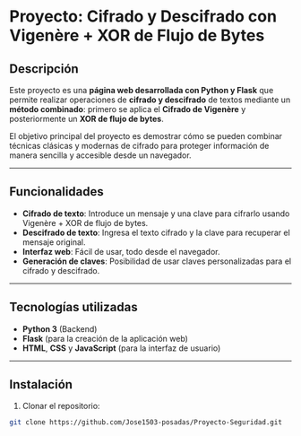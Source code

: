 # Proyecto: Cifrado y Descifrado con Vigenère + XOR de Flujo de Bytes

## Descripción

Este proyecto es una **página web desarrollada con Python y Flask** que permite realizar operaciones de **cifrado y descifrado** de textos mediante un **método combinado**: primero se aplica el **Cifrado de Vigenère** y posteriormente un **XOR de flujo de bytes**.  

El objetivo principal del proyecto es demostrar cómo se pueden combinar técnicas clásicas y modernas de cifrado para proteger información de manera sencilla y accesible desde un navegador.

---

## Funcionalidades

- **Cifrado de texto**: Introduce un mensaje y una clave para cifrarlo usando Vigenère + XOR de flujo de bytes.  
- **Descifrado de texto**: Ingresa el texto cifrado y la clave para recuperar el mensaje original.  
- **Interfaz web**: Fácil de usar, todo desde el navegador.  
- **Generación de claves**: Posibilidad de usar claves personalizadas para el cifrado y descifrado.  

---

## Tecnologías utilizadas

- **Python 3** (Backend)
- **Flask** (para la creación de la aplicación web)  
- **HTML**, **CSS** y **JavaScript** (para la interfaz de usuario)  

---

## Instalación

1. Clonar el repositorio:  
```bash
git clone https://github.com/Jose1503-posadas/Proyecto-Seguridad.git

